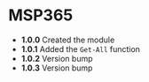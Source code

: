 # **MSP365**

- **1.0.0** Created the module
- **1.0.1** Added the `Get-All` function
- **1.0.2** Version bump
- **1.0.3** Version bump
